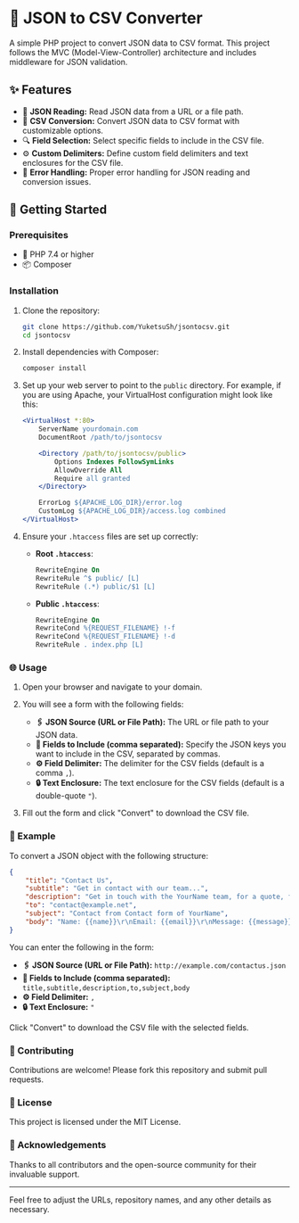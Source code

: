 # 🌟 JSON to CSV Converter

A simple PHP project to convert JSON data to CSV format. This project follows the MVC (Model-View-Controller) architecture and includes middleware for JSON validation.

## ✨ Features

- 📜 **JSON Reading:** Read JSON data from a URL or a file path.
- 📄 **CSV Conversion:** Convert JSON data to CSV format with customizable options.
- 🔍 **Field Selection:** Select specific fields to include in the CSV file.
- ⚙️ **Custom Delimiters:** Define custom field delimiters and text enclosures for the CSV file.
- 🚨 **Error Handling:** Proper error handling for JSON reading and conversion issues.

## 🚀 Getting Started

### Prerequisites

- 🐘 PHP 7.4 or higher
- 📦 Composer

### Installation

1. Clone the repository:
    ```bash
    git clone https://github.com/YuketsuSh/jsontocsv.git
    cd jsontocsv
    ```

2. Install dependencies with Composer:
    ```bash
    composer install
    ```

3. Set up your web server to point to the `public` directory. For example, if you are using Apache, your VirtualHost configuration might look like this:

    ```apache
    <VirtualHost *:80>
        ServerName yourdomain.com
        DocumentRoot /path/to/jsontocsv

        <Directory /path/to/jsontocsv/public>
            Options Indexes FollowSymLinks
            AllowOverride All
            Require all granted
        </Directory>

        ErrorLog ${APACHE_LOG_DIR}/error.log
        CustomLog ${APACHE_LOG_DIR}/access.log combined
    </VirtualHost>
    ```

4. Ensure your `.htaccess` files are set up correctly:
    - **Root `.htaccess`**:
      ```apache
      RewriteEngine On
      RewriteRule ^$ public/ [L]
      RewriteRule (.*) public/$1 [L]
      ```
    - **Public `.htaccess`**:
      ```apache
      RewriteEngine On
      RewriteCond %{REQUEST_FILENAME} !-f
      RewriteCond %{REQUEST_FILENAME} !-d
      RewriteRule . index.php [L]
      ```

### 🌐 Usage

1. Open your browser and navigate to your domain.
2. You will see a form with the following fields:
    - **🖇 JSON Source (URL or File Path):** The URL or file path to your JSON data.
    - **🔑 Fields to Include (comma separated):** Specify the JSON keys you want to include in the CSV, separated by commas.
    - **⚙️ Field Delimiter:** The delimiter for the CSV fields (default is a comma `,`).
    - **🔒 Text Enclosure:** The text enclosure for the CSV fields (default is a double-quote `"`).

3. Fill out the form and click "Convert" to download the CSV file.

### 📝 Example

To convert a JSON object with the following structure:

```json
{
    "title": "Contact Us",
    "subtitle": "Get in contact with our team...",
    "description": "Get in touch with the YourName team, for a quote, further information or any other question!",
    "to": "contact@example.net",
    "subject": "Contact from Contact form of YourName",
    "body": "Name: {{name}}\r\nEmail: {{email}}\r\nMessage: {{message}}"
}
```

You can enter the following in the form:

- **🖇 JSON Source (URL or File Path):** `http://example.com/contactus.json`
- **🔑 Fields to Include (comma separated):** `title,subtitle,description,to,subject,body`
- **⚙️ Field Delimiter:** `,`
- **🔒 Text Enclosure:** `"`

Click "Convert" to download the CSV file with the selected fields.

### 🤝 Contributing

Contributions are welcome! Please fork this repository and submit pull requests.

### 📜 License

This project is licensed under the MIT License.

### 🙏 Acknowledgements

Thanks to all contributors and the open-source community for their invaluable support.

---

Feel free to adjust the URLs, repository names, and any other details as necessary.
